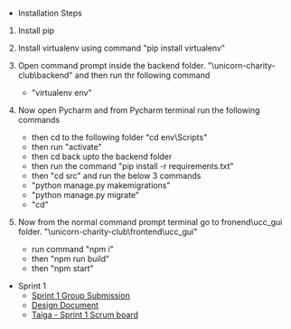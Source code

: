
- Installation Steps

1. Install pip
2. Install virtualenv using command 
	"pip install virtualenv"
3. Open command prompt inside the backend folder. "\unicorn-charity-club\backend" and then run thr following command
	- "virtualenv env"

4. Now open Pycharm and from Pycharm terminal run the following commands
	- then cd to the following folder "cd env\Scripts\"
	- then run "activate"
	- then cd back upto the backend folder
	- then run the command "pip install -r requirements.txt"
	- then "cd src" and run the below 3 commands
	- "python manage.py makemigrations"
	- "python manage.py migrate"
	- "cd"

5. Now from the normal command prompt terminal go to fronend\ucc_gui folder. "\unicorn-charity-club\frontend\ucc_gui"
	- run command "npm i"
	- then "npm run build"
	- then "npm start"


 - Sprint 1
    - [Sprint 1 Group Submission](https://drive.google.com/open?id=1nyUlNRcSyFXlhM8cT2pbfkGXOWyObx7M)
    - [Design Document](https://drive.google.com/drive/u/0/folders/16iWl7UfPZNTXw8qiN73iCsT5Q5KmO85m)
    - [Taiga - Sprint 1 Scrum board](https://tree.taiga.io/project/bhawana-application-for-social-impact-youth-organization/taskboard/sprint-1-16308?kanban-status=1752159)    
 
 